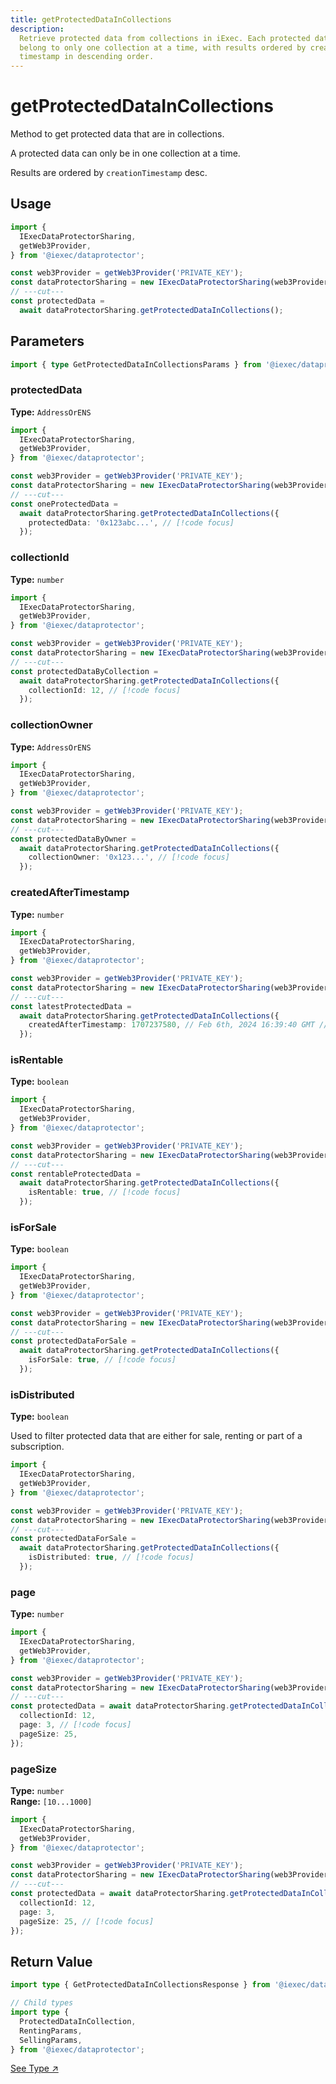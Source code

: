 ```yaml
---
title: getProtectedDataInCollections
description:
  Retrieve protected data from collections in iExec. Each protected data can
  belong to only one collection at a time, with results ordered by creation
  timestamp in descending order.
---
```


# getProtectedDataInCollections

Method to get protected data that are in collections.

A protected data can only be in one collection at a time.

Results are ordered by `creationTimestamp` desc.

## Usage

```ts twoslash
import {
  IExecDataProtectorSharing,
  getWeb3Provider,
} from '@iexec/dataprotector';

const web3Provider = getWeb3Provider('PRIVATE_KEY');
const dataProtectorSharing = new IExecDataProtectorSharing(web3Provider);
// ---cut---
const protectedData =
  await dataProtectorSharing.getProtectedDataInCollections();
```

## Parameters

```ts twoslash
import { type GetProtectedDataInCollectionsParams } from '@iexec/dataprotector';
```

### protectedData <OptionalBadge />

**Type:** `AddressOrENS`

```ts twoslash
import {
  IExecDataProtectorSharing,
  getWeb3Provider,
} from '@iexec/dataprotector';

const web3Provider = getWeb3Provider('PRIVATE_KEY');
const dataProtectorSharing = new IExecDataProtectorSharing(web3Provider);
// ---cut---
const oneProtectedData =
  await dataProtectorSharing.getProtectedDataInCollections({
    protectedData: '0x123abc...', // [!code focus]
  });
```

### collectionId <OptionalBadge />

**Type:** `number`

```ts twoslash
import {
  IExecDataProtectorSharing,
  getWeb3Provider,
} from '@iexec/dataprotector';

const web3Provider = getWeb3Provider('PRIVATE_KEY');
const dataProtectorSharing = new IExecDataProtectorSharing(web3Provider);
// ---cut---
const protectedDataByCollection =
  await dataProtectorSharing.getProtectedDataInCollections({
    collectionId: 12, // [!code focus]
  });
```

### collectionOwner <OptionalBadge />

**Type:** `AddressOrENS`

```ts twoslash
import {
  IExecDataProtectorSharing,
  getWeb3Provider,
} from '@iexec/dataprotector';

const web3Provider = getWeb3Provider('PRIVATE_KEY');
const dataProtectorSharing = new IExecDataProtectorSharing(web3Provider);
// ---cut---
const protectedDataByOwner =
  await dataProtectorSharing.getProtectedDataInCollections({
    collectionOwner: '0x123...', // [!code focus]
  });
```

### createdAfterTimestamp <OptionalBadge />

**Type:** `number`

```ts twoslash
import {
  IExecDataProtectorSharing,
  getWeb3Provider,
} from '@iexec/dataprotector';

const web3Provider = getWeb3Provider('PRIVATE_KEY');
const dataProtectorSharing = new IExecDataProtectorSharing(web3Provider);
// ---cut---
const latestProtectedData =
  await dataProtectorSharing.getProtectedDataInCollections({
    createdAfterTimestamp: 1707237580, // Feb 6th, 2024 16:39:40 GMT // [!code focus]
  });
```

### isRentable <OptionalBadge />

**Type:** `boolean`

```ts twoslash
import {
  IExecDataProtectorSharing,
  getWeb3Provider,
} from '@iexec/dataprotector';

const web3Provider = getWeb3Provider('PRIVATE_KEY');
const dataProtectorSharing = new IExecDataProtectorSharing(web3Provider);
// ---cut---
const rentableProtectedData =
  await dataProtectorSharing.getProtectedDataInCollections({
    isRentable: true, // [!code focus]
  });
```

### isForSale <OptionalBadge />

**Type:** `boolean`

```ts twoslash
import {
  IExecDataProtectorSharing,
  getWeb3Provider,
} from '@iexec/dataprotector';

const web3Provider = getWeb3Provider('PRIVATE_KEY');
const dataProtectorSharing = new IExecDataProtectorSharing(web3Provider);
// ---cut---
const protectedDataForSale =
  await dataProtectorSharing.getProtectedDataInCollections({
    isForSale: true, // [!code focus]
  });
```

### isDistributed <OptionalBadge />

**Type:** `boolean`

Used to filter protected data that are either for sale, renting or part of a
subscription.

```ts twoslash
import {
  IExecDataProtectorSharing,
  getWeb3Provider,
} from '@iexec/dataprotector';

const web3Provider = getWeb3Provider('PRIVATE_KEY');
const dataProtectorSharing = new IExecDataProtectorSharing(web3Provider);
// ---cut---
const protectedDataForSale =
  await dataProtectorSharing.getProtectedDataInCollections({
    isDistributed: true, // [!code focus]
  });
```

### page <OptionalBadge />

**Type:** `number`

```ts twoslash
import {
  IExecDataProtectorSharing,
  getWeb3Provider,
} from '@iexec/dataprotector';

const web3Provider = getWeb3Provider('PRIVATE_KEY');
const dataProtectorSharing = new IExecDataProtectorSharing(web3Provider);
// ---cut---
const protectedData = await dataProtectorSharing.getProtectedDataInCollections({
  collectionId: 12,
  page: 3, // [!code focus]
  pageSize: 25,
});
```

### pageSize <OptionalBadge />

**Type:** `number`  
**Range:** `[10...1000]`

```ts twoslash
import {
  IExecDataProtectorSharing,
  getWeb3Provider,
} from '@iexec/dataprotector';

const web3Provider = getWeb3Provider('PRIVATE_KEY');
const dataProtectorSharing = new IExecDataProtectorSharing(web3Provider);
// ---cut---
const protectedData = await dataProtectorSharing.getProtectedDataInCollections({
  collectionId: 12,
  page: 3,
  pageSize: 25, // [!code focus]
});
```

## Return Value

```ts twoslash
import type { GetProtectedDataInCollectionsResponse } from '@iexec/dataprotector';

// Child types
import type {
  ProtectedDataInCollection,
  RentingParams,
  SellingParams,
} from '@iexec/dataprotector';
```

<a href="https://github.com/iExecBlockchainComputing/dataprotector-sdk/blob/c83e30e6ce8b55ecf8a35ecb4eb1014cd4ecefe9/packages/sdk/src/lib/types/sharingTypes.ts" target="_blank">See
Type ↗️</a>

<script setup>
import OptionalBadge from '@/components/OptionalBadge.vue'
</script>
